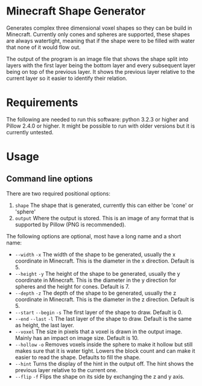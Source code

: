 Minecraft Shape Generator
===========

Generates complex three dimensional voxel shapes so they can be build in Minecraft. Currently only cones and spheres are supported, these shapes are always watertight, meaning that if the shape were to be filled with water that none of it would flow out.

The output of the program is an image file that shows the shape split into layers with the first layer being the bottom layer and every subsequent layer being on top of the previous layer. It shows the previous layer relative to the current layer so it easier to identify their relation.

Requirements
============

The following are needed to run this software: python 3.2.3 or higher and Pillow 2.4.0 or higher. It might be possible to run with older versions but it is currently untested.

Usage
=====

Command line options
--------------------
There are two required positional options:

1. `shape` The shape that is generated, currently this can either be 'cone' or 'sphere'
2. `output` Where the output is stored. This is an image of any format that is supported by Pillow (PNG is recommended).

The following options are optional, most have a long name and a short name:
* `--width` `-x` The width of the shape to be generated, usually the x coordinate in Minecraft. This is the diameter in the x direction. Default is 5.
* `--height` `-y` The height of the shape to be generated, usually the y coordinate in Minecraft. This is the diameter in the y direction for spheres and the height for cones. Default is 7.
* `--depth` `-z` The depth of the shape to be generated, usually the z coordinate in Minecraft. This is the diameter in the z direction. Default is 5.
* `--start` `--begin` `-s` The first layer of the shape to draw. Default is 0.
* `--end` `--last` `-l` The last layer of the shape to draw. Default is the same as height, the last layer.
* `--voxel` The size in pixels that a voxel is drawn in the output image. Mainly has an impact on image size. Default is 10.
* `--hollow` `-o` Removes voxels inside the sphere to make it hollow but still makes sure that it is water tight. Lowers the block count and can make it easier to read the shape. Defaults to fill the shape.
* `--hint` Turns the display of the hint in the output off. The hint shows the previous layer relative to the current one.
* `--flip` `-f` Flips the shape on its side by exchanging the z and y axis.
